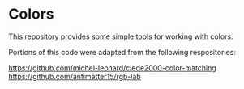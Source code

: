 # Colors

This repository provides some simple tools for working with colors.

Portions of this code were adapted from the following respositories:

https://github.com/michel-leonard/ciede2000-color-matching
https://github.com/antimatter15/rgb-lab
